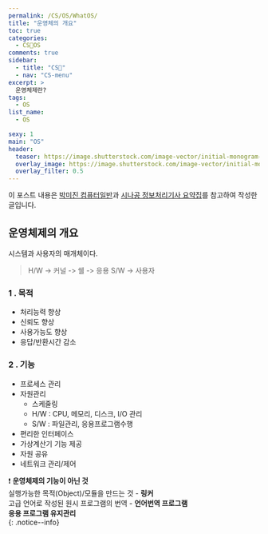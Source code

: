 ```yaml
---
permalink: /CS/OS/WhatOS/
title: "운영체의 개요"
toc: true
categories:
  - CS🐰OS
comments: true
sidebar:
  - title: "CS🐰"
  - nav: "CS-menu"
excerpt: >
  운영체제란?
tags:
  - OS
list_name:
  - OS

sexy: 1
main: "OS"
header:
  teaser: https://image.shutterstock.com/image-vector/initial-monogram-letter-os-logo-260nw-1639925719.jpg
  overlay_image: https://image.shutterstock.com/image-vector/initial-monogram-letter-os-logo-260nw-1639925719.jpg
  overlay_filter: 0.5
---
```

이 포스트 내용은 [박미진 컴퓨터일반](http://www.kyobobook.co.kr/product/detailViewKor.laf?mallGb=KOR&ejkGb=KOR&barcode=9791197154324)과 [시나공 정보처리기사 요약집](#)를 참고하여 작성한 글입니다.


## 운영체제의 개요
시스템과 사용자의 매개체이다.
> H/W -> 커널 -> 쉘 -> 응용 S/W -> 사용자


### 1 . 목적
- 처리능력 향상
- 신뢰도 향상
- 사용가능도 향상
- 응답/반환시간 감소


### 2 . 기능
- 프로세스 관리
- 자원관리
  - 스케줄링
  - H/W : CPU, 메모리, 디스크, I/O 관리
  - S/W : 파일관리, 응용프로그램수행
- 편리한 인터페이스
- 가상계산기 기능 제공
- 자원 공유
- 네트워크 관리/제어

❗️ **운영체제의 기능이 아닌 것**  
실행가능한 목적(Object)/모듈을 만드는 것 - **링커**  
고급 언어로 작성된 원시 프로그램의 번역 - **언어번역 프로그램**  
**응용 프로그램 유지관리**  
{: .notice--info}